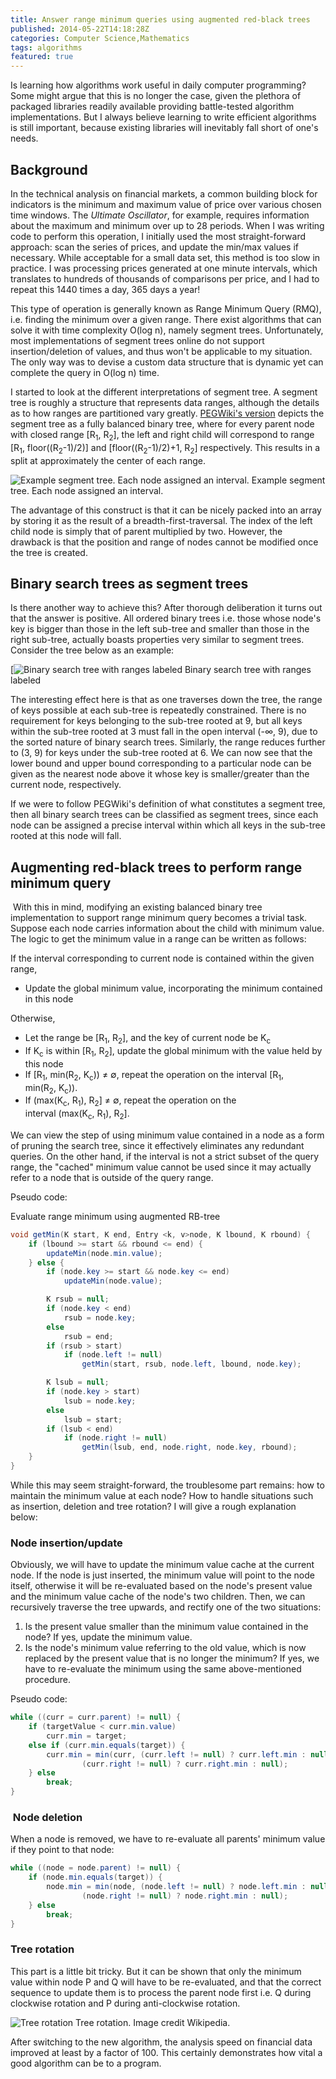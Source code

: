 ```yaml
---
title: Answer range minimum queries using augmented red-black trees
published: 2014-05-22T14:18:28Z
categories: Computer Science,Mathematics
tags: algorithms
featured: true
---
```


Is learning how algorithms work useful in daily computer programming? Some might argue that this is no longer the case, given the plethora of packaged libraries readily available providing battle-tested algorithm implementations. But I always believe learning to write efficient algorithms is still important, because existing libraries will inevitably fall short of one's needs.

## Background

In the technical analysis on financial markets, a common building block for indicators is the minimum and maximum value of price over various chosen time windows. The _Ultimate Oscillator_, for example, requires information about the maximum and minimum over up to 28 periods. When I was writing code to perform this operation, I initially used the most straight-forward approach: scan the series of prices, and update the min/max values if necessary. While acceptable for a small data set, this method is too slow in practice. I was processing prices generated at one minute intervals, which translates to hundreds of thousands of comparisons per price, and I had to repeat this 1440 times a day, 365 days a year!

This type of operation is generally known as Range Minimum Query (RMQ), i.e. finding the minimum over a given range. There exist algorithms that can solve it with time complexity O(log n), namely segment trees. Unfortunately, most implementations of segment trees online do not support insertion/deletion of values, and thus won't be applicable to my situation. The only way was to devise a custom data structure that is dynamic yet can complete the query in O(log n) time.

I started to look at the different interpretations of segment tree. A segment tree is roughly a structure that represents data ranges, although the details as to how ranges are partitioned vary greatly. [PEGWiki's version](http://wcipeg.com/wiki/Segment_tree) depicts the segment tree as a fully balanced binary tree, where for every parent node with closed range [R<sub>1</sub>, R<sub>2</sub>], the left and right child will correspond to range [R<sub>1</sub>, floor((R<sub>2</sub>-1)/2)] and [floor((R<sub>2</sub>-1)/2)+1, R<sub>2</sub>] respectively. This results in a split at approximately the center of each range.

![Example segment tree. Each node assigned an interval.](https://static.thinkingandcomputing.com/2014/05/segment_tree.png)
<tnc-caption>Example segment tree. Each node assigned an interval.</tnc-caption>

The advantage of this construct is that it can be nicely packed into an array by storing it as the result of a breadth-first-traversal. The index of the left child node is simply that of parent multiplied by two. However, the drawback is that the position and range of nodes cannot be modified once the tree is created.

## Binary search trees as segment trees

Is there another way to achieve this? After thorough deliberation it turns out that the answer is positive. All ordered binary trees i.e. those whose node's key is bigger than those in the left sub-tree and smaller than those in the right sub-tree, actually boasts properties very similar to segment trees. Consider the tree below as an example:

[![Binary search tree with ranges labeled](https://static.thinkingandcomputing.com/2014/05/btree.png)
<tnc-caption>Binary search tree with ranges labeled</tnc-caption>

The interesting effect here is that as one traverses down the tree, the range of keys possible at each sub-tree is repeatedly constrained. There is no requirement for keys belonging to the sub-tree rooted at 9, but all keys within the sub-tree rooted at 3 must fall in the open interval (-∞, 9), due to the sorted nature of binary search trees. Similarly, the range reduces further to (3, 9) for keys under the sub-tree rooted at 6\. We can now see that the lower bound and upper bound corresponding to a particular node can be given as the nearest node above it whose key is smaller/greater than the current node, respectively.

If we were to follow PEGWiki's definition of what constitutes a segment tree, then all binary search trees can be classified as segment trees, since each node can be assigned a precise interval within which all keys in the sub-tree rooted at this node will fall.

## Augmenting red-black trees to perform range minimum query

 With this in mind, modifying an existing balanced binary tree implementation to support range minimum query becomes a trivial task. Suppose each node carries information about the child with minimum value. The logic to get the minimum value in a range can be written as follows:

If the interval corresponding to current node is contained within the given range,

*   Update the global minimum value, incorporating the minimum contained in this node

Otherwise,

*   Let the range be [R<sub>1</sub>, R<sub>2</sub>], and the key of current node be K<sub>c</sub>
*   If K<sub>c</sub> is within [R<sub>1</sub>, R<sub>2</sub>], update the global minimum with the value held by this node
*   If [R<sub>1</sub>, min(R<sub>2</sub>, K<sub>c</sub>)) ≠ ∅, repeat the operation on the interval [R<sub>1</sub>, min(R<sub>2</sub>, K<sub>c</sub>)).
*   If (max(K<sub>c</sub>, R<sub>1</sub>), R<sub>2</sub>] ≠ ∅, repeat the operation on the interval (max(K<sub>c</sub>, R<sub>1</sub>), R<sub>2</sub>].

We can view the step of using minimum value contained in a node as a form of pruning the search tree, since it effectively eliminates any redundant queries. On the other hand, if the interval is not a strict subset of the query range, the "cached" minimum value cannot be used since it may actually refer to a node that is outside of the query range.

Pseudo code:

Evaluate range minimum using augmented RB-tree
```java
void getMin(K start, K end, Entry <k, v>node, K lbound, K rbound) {
    if (lbound >= start && rbound <= end) {
        updateMin(node.min.value);
    } else {
        if (node.key >= start && node.key <= end)
            updateMin(node.value);

        K rsub = null;
        if (node.key < end)
            rsub = node.key;
        else
            rsub = end;
        if (rsub > start)
            if (node.left != null)
                getMin(start, rsub, node.left, lbound, node.key);

        K lsub = null;
        if (node.key > start)
            lsub = node.key;
        else
            lsub = start;
        if (lsub < end)
            if (node.right != null)
                getMin(lsub, end, node.right, node.key, rbound);
    }
}
```

While this may seem straight-forward, the troublesome part remains: how to maintain the minimum value at each node? How to handle situations such as insertion, deletion and tree rotation? I will give a rough explanation below:

### Node insertion/update

Obviously, we will have to update the minimum value cache at the current node. If the node is just inserted, the minimum value will point to the node itself, otherwise it will be re-evaluated based on the node's present value and the minimum value cache of the node's two children. Then, we can recursively traverse the tree upwards, and rectify one of the two situations:

1.  Is the present value smaller than the minimum value contained in the node? If yes, update the minimum value.
2.  Is the node's minimum value referring to the old value, which is now replaced by the present value that is no longer the minimum? If yes, we have to re-evaluate the minimum using the same above-mentioned procedure.

Pseudo code:

```java
while ((curr = curr.parent) != null) {
    if (targetValue < curr.min.value)
        curr.min = target;
    else if (curr.min.equals(target)) {
        curr.min = min(curr, (curr.left != null) ? curr.left.min : null,
                (curr.right != null) ? curr.right.min : null);
    } else
        break;
}
```

###  Node deletion

When a node is removed, we have to re-evaluate all parents' minimum value if they point to that node:

```java
while ((node = node.parent) != null) {
    if (node.min.equals(target)) {
        node.min = min(node, (node.left != null) ? node.left.min : null,
                (node.right != null) ? node.right.min : null);
    } else
        break;
}
```

### Tree rotation

This part is a little bit tricky. But it can be shown that only the minimum value within node P and Q will have to be re-evaluated, and that the correct sequence to update them is to process the parent node first i.e. Q during clockwise rotation and P during anti-clockwise rotation.

![Tree rotation](http://upload.wikimedia.org/wikipedia/commons/2/23/Tree_rotation.png)
<tnc-caption>Tree rotation. Image credit Wikipedia.</tnc-caption>

After switching to the new algorithm, the analysis speed on financial data improved at least by a factor of 100\. This certainly demonstrates how vital a good algorithm can be to a program.
